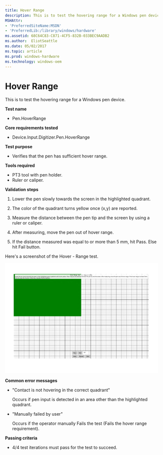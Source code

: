 ```yaml
---
title: Hover Range
description: This is to test the hovering range for a Windows pen device.
MSHAttr:
- 'PreferredSiteName:MSDN'
- 'PreferredLib:/library/windows/hardware'
ms.assetid: 68C64C83-C871-4CF5-832B-033BEC9AADB2
ms.author:  EliotSeattle
ms.date: 05/02/2017
ms.topic: article
ms.prod: windows-hardware
ms.technology: windows-oem
---
```


# Hover Range


This is to test the hovering range for a Windows pen device.

**Test name**

-   Pen.HoverRange

**Core requirements tested**

-   Device.Input.Digitizer.Pen.HoverRange

**Test purpose**

-   Verifies that the pen has sufficient hover range.

**Tools required**

-   PT3 tool with pen holder.
-   Ruler or caliper.

**Validation steps**

1. Lower the pen slowly towards the screen in the highlighted quadrant.

2. The color of the quadrant turns yellow once (x,y) are reported.

3. Measure the distance between the pen tip and the screen by using a ruler or caliper.

4. After measuring, move the pen out of hover range.

5. If the distance measured was equal to or more than 5 mm, hit Pass. Else hit Fail button.

Here's a screenshot of the Hover - Range test.

![screenshot from the hover range test for a windows pen device.](../images/pen-test-hoverrange.png)

**Common error messages**

-   "Contact is not hovering in the correct quadrant"

    Occurs if pen input is detected in an area other than the highlighted quadrant.
-   "Manually failed by user"

    Occurs if the operator manually Fails the test (Fails the hover range requirement).

**Passing criteria**

-   4/4 test iterations must pass for the test to succeed.
